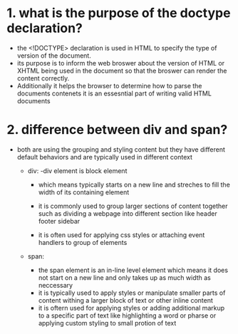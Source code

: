 # 1. what is the purpose of the doctype declaration?

-  the <!DOCTYPE> declaration is used in HTML to specify the type of version of the document. 
-  its purpose is to inform the web broswer about the version of HTML or XHTML being used in the document so that the broswer can render the content correctly.
-  Additionally it helps the browser to determine how to parse the documents contenets it is an essesntial part of writing valid HTML documents

# 2. difference between div and span?

- both are using the grouping and styling content but they have different default behaviors and are typically used in different context

  - div:
    -div element is block element
    - which means typically starts on a new line and streches to fill the width of its containing element

    - it is commonly used to group larger sections of content together such as dividing a webpage into different section like header footer sidebar 
    - it is often used for applying css styles or attaching event handlers to group of elements

  - span:
     - the span element is an in-line level element
     which means it does not start on a new line and only takes up as much width as neccessary
     - it is typically used to apply styles or manipulate smaller parts of content withing a larger block of text or other inline content
     - it is oftern used for applying styles or adding additional markup to a specific part of text like highlighting a word or pharse or applying custom styling to small protion of text
 